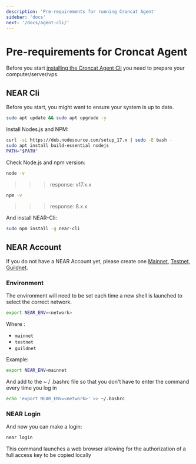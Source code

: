 ```yaml
---
description: 'Pre-requirements for running Croncat Agent'
sidebar: 'docs'
next: '/docs/agent-cli/'
---
```


# Pre-requirements for Croncat Agent 

Before you start [installing the Croncat Agent Cli](/docs/agent-cli.md) you need to prepare your computer/server/vps.

## NEAR Cli

Before you start, you might want to ensure your system is up to date.

```bash
sudo apt update && sudo apt upgrade -y
```

Install Nodes.js and NPM:

```bash
curl -sL https://deb.nodesource.com/setup_17.x | sudo -E bash -
sudo apt install build-essential nodejs
PATH="$PATH"
```

Check Node.js and npm version:

```bash
node -v
```
 >>> response: v17.x.x

```bash
npm -v
```
 >>> response: 8.x.x

And install NEAR-Cli:

```bash
sudo npm install -g near-cli
```


## NEAR Account



If you do not have a NEAR Account yet, please create one [Mainnet](https://wallet.near.org/), [Testnet](https://wallet.testnet.near.org/), [Guildnet](https://wallet.openshards.io/). 

### Environment

The environment will need to be set each time a new shell is launched to select the correct network.


```bash
export NEAR_ENV=<network>
```

Where <networks>:
- `mainnet`
- `testnet`
- `guildnet`
 
 Example:

```bash
export NEAR_ENV=mainnet
```

And add to the ~ / .bashrc file so that you don't have to enter the command every time you log in



```bash
echo 'export NEAR_ENV=<network>' >> ~/.bashrc
```

### NEAR Login


And now you can make a login:

```bash
near login
```

This command launches a web browser allowing for the authorization of a full access key to be copied locally

